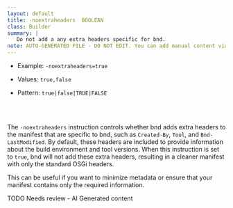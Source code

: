 ```yaml
---
layout: default
title: -noextraheaders  BOOLEAN
class: Builder
summary: |
   Do not add a any extra headers specific for bnd.
note: AUTO-GENERATED FILE - DO NOT EDIT. You can add manual content via same filename in ext folder. 
---
```


- Example: `-noextraheaders=true`

- Values: `true,false`

- Pattern: `true|false|TRUE|FALSE`

<!-- Manual content from: ext/noextraheaders.md --><br /><br />

The `-noextraheaders` instruction controls whether bnd adds extra headers to the manifest that are specific to bnd, such as `Created-By`, `Tool`, and `Bnd-LastModified`. By default, these headers are included to provide information about the build environment and tool versions. When this instruction is set to `true`, bnd will not add these extra headers, resulting in a cleaner manifest with only the standard OSGi headers.

This can be useful if you want to minimize metadata or ensure that your manifest contains only the required information.


TODO Needs review - AI Generated content
